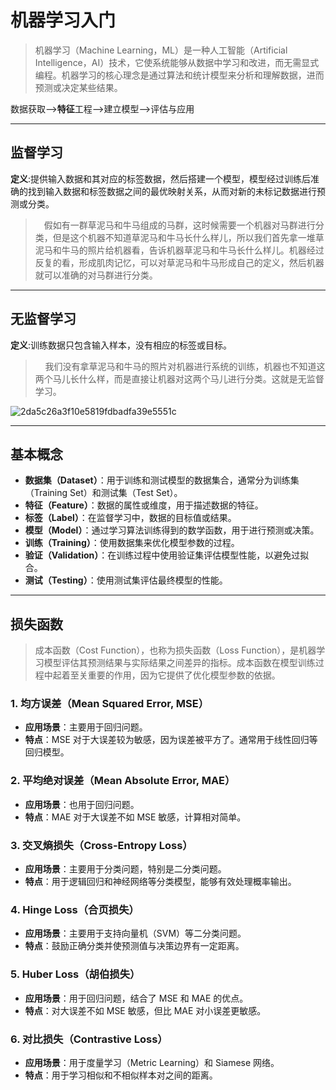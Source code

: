 # 机器学习入门

> 机器学习（Machine Learning，ML）是一种人工智能（Artificial Intelligence，AI）技术，它使系统能够从数据中学习和改进，而无需显式编程。机器学习的核心理念是通过算法和统计模型来分析和理解数据，进而预测或决定某些结果。



数据获取——>**特征**工程——>建立模型——>评估与应用

--- 



## 监督学习

**定义**:提供输入数据和其对应的标签数据，然后搭建一个模型，模型经过训练后准确的找到输入数据和标签数据之间的最优映射关系，从而对新的未标记数据进行预测或分类。

>  假如有一群草泥马和牛马组成的马群，这时候需要一个机器对马群进行分类，但是这个机器不知道草泥马和牛马长什么样儿，所以我们首先拿一堆草泥马和牛马的照片给机器看，告诉机器草泥马和牛马长什么样儿。机器经过反复的看，形成肌肉记忆，可以对草泥马和牛马形成自己的定义，然后机器就可以准确的对马群进行分类。



--- 



## 无监督学习

**定义**:训练数据只包含输入样本，没有相应的标签或目标。

>     我们没有拿草泥马和牛马的照片对机器进行系统的训练，机器也不知道这两个马儿长什么样，而是直接让机器对这两个马儿进行分类。这就是无监督学习。

<img title="" src="https://img-blog.csdnimg.cn/img_convert/2da5c26a3f10e5819fdbadfa39e5551c.png" alt="2da5c26a3f10e5819fdbadfa39e5551c" style="zoom:100%;">

--- 

## 基本概念

* **数据集（Dataset）**：用于训练和测试模型的数据集合，通常分为训练集（Training Set）和测试集（Test Set）。
* **特征（Feature）**：数据的属性或维度，用于描述数据的特征。
* **标签（Label）**：在监督学习中，数据的目标值或结果。
* **模型（Model）**：通过学习算法训练得到的数学函数，用于进行预测或决策。
* **训练（Training）**：使用数据集来优化模型参数的过程。
* **验证（Validation）**：在训练过程中使用验证集评估模型性能，以避免过拟合。
* **测试（Testing）**：使用测试集评估最终模型的性能。
  
  

---

## 损失函数

> 成本函数（Cost Function），也称为损失函数（Loss Function），是机器学习模型评估其预测结果与实际结果之间差异的指标。成本函数在模型训练过程中起着至关重要的作用，因为它提供了优化模型参数的依据。



### 1. 均方误差（Mean Squared Error, MSE）

* **应用场景**：主要用于回归问题。
* **特点**：MSE 对于大误差较为敏感，因为误差被平方了。通常用于线性回归等回归模型。
  
  

### 2. 平均绝对误差（Mean Absolute Error, MAE）

* **应用场景**：也用于回归问题。
* **特点**：MAE 对于大误差不如 MSE 敏感，计算相对简单。
  
  

### 3. 交叉熵损失（Cross-Entropy Loss）

* **应用场景**：主要用于分类问题，特别是二分类问题。
* **特点**：用于逻辑回归和神经网络等分类模型，能够有效处理概率输出。
  
  

### 4. Hinge Loss（合页损失）

* **应用场景**：主要用于支持向量机（SVM）等二分类问题。
* **特点**：鼓励正确分类并使预测值与决策边界有一定距离。
  
  

### 5. Huber Loss（胡伯损失）

* **应用场景**：用于回归问题，结合了 MSE 和 MAE 的优点。
* **特点**：对大误差不如 MSE 敏感，但比 MAE 对小误差更敏感。
  
  

### 6. 对比损失（Contrastive Loss）

* **应用场景**：用于度量学习（Metric Learning）和 Siamese 网络。
* **特点**：用于学习相似和不相似样本对之间的距离。
